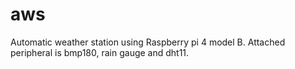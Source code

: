 # aws
Automatic weather station using Raspberry pi 4 model B. Attached peripheral is bmp180, rain gauge and dht11.
